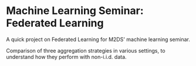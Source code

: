 # Machine Learning Seminar: Federated Learning

A quick project on Federated Learning for M2DS' machine learning seminar.

Comparison of three aggregation strategies in various settings, to understand how they perform with non-i.i.d. data.
